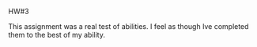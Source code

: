 HW#3

This assignment was a real test of abilities. I feel as though Ive completed them to the best of my ability. 